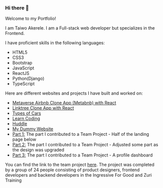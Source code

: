 ### Hi there 👋

Welcome to my Portfolio!

I am Taiwo Akerele. I am a Full-stack web developer but specializes in the Frontend.

I have proficient skills in the following languages:
<ul>
 <li>HTML5</li>
 <li>CSS3</li>
 <li>Bootstrap</li>
 <li>JavaScript</li>
 <li>ReactJS</li>
 <li>Python(Django)</li>
 <li>TypeScript</li>
</ul>

Here are different websites and projects I have built and worked on:
<ul>
 <li><a href="https://taiwoak.github.io/metabnb/">Metaverse Airbnb Clone App (Metabnb) with React</a></li>
 <li><a href="https://taiwoak.github.io/website/">Linktree Clone App with React</a></li>
 <li><a href="https://taiwoak.github.io/cars/">Types of Cars</a></li>
 <li><a href="https://taiwoak.github.io/learncoding/">Learn Coding</a></li>
 <li><a href="https://taiwoak.github.io/huddle/">Huddle</a></li>
 <li><a href="https://taiwoak.github.io/taiwoakerele/">My Dummy Website</a></li>
 <li><a href="https://taiwoak.github.io/project1/">Part 1:</a> The part I contributed to a Team Project - Half of the landing page below</li>
 <li><a href="https://taiwoak.github.io/project2/">Part 2:</a> The part I contributed to a Team Project - Adjusted some part as the design was upgraded</li>
 <li><a href="https://taiwoak.github.io/profile/">Part 3:</a> The part I contributed to a Team Project - A profile dashboard</li>
</ul>
You can find the link to the team project <a href="https://quickterms.herokuapp.com/">here</a>. The project was completed by a group of 24 people consisting of product designers, frontend developers and backend developers in the Ingressive For Good and Zuri Training



<!--
**taiwoak/taiwoak** is a ✨ _special_ ✨ repository because its `README.md` (this file) appears on your GitHub profile.

Here are some ideas to get you started:

- 🔭 I’m currently working on ...
- 🌱 I’m currently learning ...
- 👯 I’m looking to collaborate on ...
- 🤔 I’m looking for help with ...
- 💬 Ask me about ...
- 📫 How to reach me: ...
- 😄 Pronouns: ...
- ⚡ Fun fact: ...
-->
